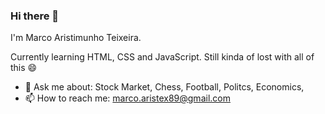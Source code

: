 ### Hi there 👋

I'm Marco Aristimunho Teixeira.

Currently learning HTML, CSS and JavaScript.
Still kinda of lost with all of this 😄


- 💬 Ask me about: Stock Market, Chess, Football, Politcs, Economics, 
- 📫 How to reach me: marco.aristex89@gmail.com




